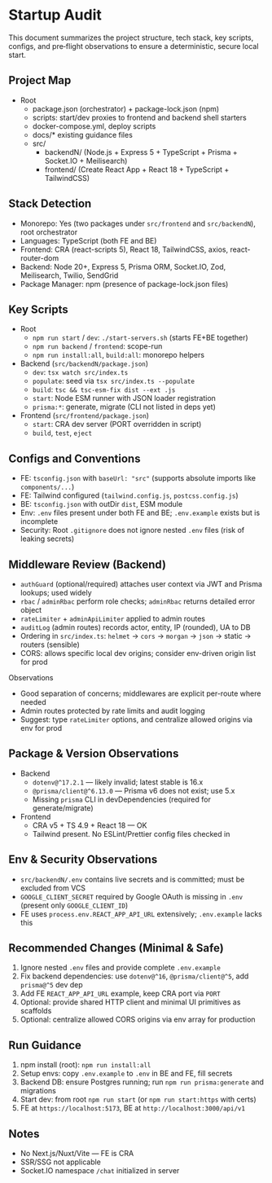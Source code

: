 # Startup Audit

This document summarizes the project structure, tech stack, key scripts, configs, and pre‑flight observations to ensure a deterministic, secure local start.

## Project Map

- Root
  - package.json (orchestrator) + package-lock.json (npm)
  - scripts: start/dev proxies to frontend and backend shell starters
  - docker-compose.yml, deploy scripts
  - docs/* existing guidance files
  - src/
    - backendN/ (Node.js + Express 5 + TypeScript + Prisma + Socket.IO + Meilisearch)
    - frontend/ (Create React App + React 18 + TypeScript + TailwindCSS)

## Stack Detection

- Monorepo: Yes (two packages under `src/frontend` and `src/backendN`), root orchestrator
- Languages: TypeScript (both FE and BE)
- Frontend: CRA (react-scripts 5), React 18, TailwindCSS, axios, react-router-dom
- Backend: Node 20+, Express 5, Prisma ORM, Socket.IO, Zod, Meilisearch, Twilio, SendGrid
- Package Manager: npm (presence of package-lock.json files)

## Key Scripts

- Root
  - `npm run start` / `dev`: `./start-servers.sh` (starts FE+BE together)
  - `npm run backend` / `frontend`: scope-run
  - `npm run install:all`, `build:all`: monorepo helpers
- Backend (`src/backendN/package.json`)
  - `dev`: `tsx watch src/index.ts`
  - `populate`: seed via `tsx src/index.ts --populate`
  - `build`: `tsc && tsc-esm-fix dist --ext .js`
  - `start`: Node ESM runner with JSON loader registration
  - `prisma:*`: generate, migrate (CLI not listed in deps yet)
- Frontend (`src/frontend/package.json`)
  - `start`: CRA dev server (PORT overridden in script)
  - `build`, `test`, `eject`

## Configs and Conventions

- FE: `tsconfig.json` with `baseUrl: "src"` (supports absolute imports like `components/...`)
- FE: Tailwind configured (`tailwind.config.js`, `postcss.config.js`)
- BE: `tsconfig.json` with outDir `dist`, ESM module
- Env: `.env` files present under both FE and BE; `.env.example` exists but is incomplete
- Security: Root `.gitignore` does not ignore nested `.env` files (risk of leaking secrets)

## Middleware Review (Backend)

- `authGuard` (optional/required) attaches user context via JWT and Prisma lookups; used widely
- `rbac` / `adminRbac` perform role checks; `adminRbac` returns detailed error object
- `rateLimiter` + `adminApiLimiter` applied to admin routes
- `auditLog` (admin routes) records actor, entity, IP (rounded), UA to DB
- Ordering in `src/index.ts`: `helmet` -> `cors` -> `morgan` -> `json` -> static -> routers (sensible)
- CORS: allows specific local dev origins; consider env-driven origin list for prod

Observations

- Good separation of concerns; middlewares are explicit per-route where needed
- Admin routes protected by rate limits and audit logging
- Suggest: type `rateLimiter` options, and centralize allowed origins via env for prod

## Package & Version Observations

- Backend
  - `dotenv@^17.2.1` — likely invalid; latest stable is 16.x
  - `@prisma/client@^6.13.0` — Prisma v6 does not exist; use 5.x
  - Missing `prisma` CLI in devDependencies (required for generate/migrate)
- Frontend
  - CRA v5 + TS 4.9 + React 18 — OK
  - Tailwind present. No ESLint/Prettier config files checked in

## Env & Security Observations

- `src/backendN/.env` contains live secrets and is committed; must be excluded from VCS
- `GOOGLE_CLIENT_SECRET` required by Google OAuth is missing in `.env` (present only `GOOGLE_CLIENT_ID`)
- FE uses `process.env.REACT_APP_API_URL` extensively; `.env.example` lacks this

## Recommended Changes (Minimal & Safe)

1) Ignore nested `.env` files and provide complete `.env.example`
2) Fix backend dependencies: use `dotenv@^16`, `@prisma/client@^5`, add `prisma@^5` dev dep
3) Add FE `REACT_APP_API_URL` example, keep CRA port via `PORT`
4) Optional: provide shared HTTP client and minimal UI primitives as scaffolds
5) Optional: centralize allowed CORS origins via env array for production

## Run Guidance

1) npm install (root): `npm run install:all`
2) Setup envs: copy `.env.example` to `.env` in BE and FE, fill secrets
3) Backend DB: ensure Postgres running; run `npm run prisma:generate` and migrations
4) Start dev: from root `npm run start` (or `npm run start:https` with certs)
5) FE at `https://localhost:5173`, BE at `http://localhost:3000/api/v1`

## Notes

- No Next.js/Nuxt/Vite — FE is CRA
- SSR/SSG not applicable
- Socket.IO namespace `/chat` initialized in server

